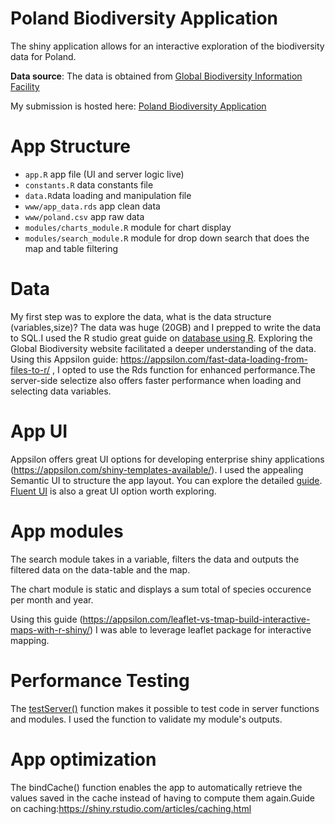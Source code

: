 # Poland Biodiversity Application

The shiny application allows for an interactive exploration of the biodiversity data for Poland.

**Data source**: The data is obtained from [Global Biodiversity Information Facility](https://www.gbif.org/occurrence/search?dataset_key=8a863029-f435-446a-821e-275f4f641165)

My submission is hosted here: [Poland Biodiversity Application](https://brianmwangy.shinyapps.io/PolandBiodiversityApplication/)

# App Structure

- `app.R` app file (UI and server logic live)
- `constants.R` data constants file
- `data.R`data loading and manipulation file
- `www/app_data.rds` app clean data
- `www/poland.csv` app raw data
- `modules/charts_module.R` module for chart display
- `modules/search_module.R` module for drop down search that does the map and table filtering


# Data

My first step was to explore the data, what is the data structure (variables,size)? The data was huge (20GB) and I prepped to write the data to SQL.I used the R studio great guide on [database using R](https://db.rstudio.com/getting-started/overview). Exploring the Global Biodiversity website facilitated a deeper understanding of the data. Using this Appsilon guide: https://appsilon.com/fast-data-loading-from-files-to-r/ , I opted to use the Rds function for enhanced performance.The server-side selectize also offers faster performance when loading and selecting data variables.

# App UI

Appsilon offers great UI options for developing enterprise shiny applications (https://appsilon.com/shiny-templates-available/). I used the appealing Semantic UI to structure the app layout. You can explore the detailed [guide](https://github.com/Appsilon/shiny.semantic). [Fluent UI](https://github.com/Appsilon/shiny.fluent) is also a great UI option worth exploring.

# App modules

The search module takes in a variable, filters the data and outputs the filtered data on the data-table and the map.

The chart module is static and displays a sum total of species occurence per month and year.

Using this guide (https://appsilon.com/leaflet-vs-tmap-build-interactive-maps-with-r-shiny/) I was able to leverage leaflet package for interactive mapping.

# Performance Testing

The [testServer()](https://shiny.rstudio.com/articles/server-function-testing.html) function makes it possible to test code in server functions and modules. I used the function to validate my module's outputs.

# App optimization

The bindCache()  function enables the app to automatically retrieve the values saved in the cache instead of having to compute them again.Guide on caching:https://shiny.rstudio.com/articles/caching.html
